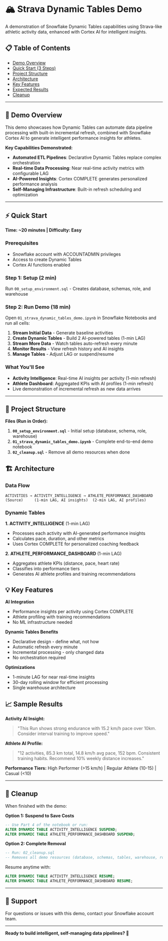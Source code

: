 # 🏔️ Strava Dynamic Tables Demo 

A demonstration of Snowflake Dynamic Tables capabilities using Strava-like athletic activity data, enhanced with Cortex AI for intelligent insights.

## 📋 Table of Contents
- [Demo Overview](#demo-overview)
- [Quick Start (3 Steps)](#quick-start-3-steps)
- [Project Structure](#project-structure)
- [Architecture](#architecture)
- [Key Features](#key-features)
- [Expected Results](#expected-results)
- [Cleanup](#cleanup)

---

## 🎯 Demo Overview

This demo showcases how Dynamic Tables can automate data pipeline processing with built-in incremental refresh, combined with Snowflake Cortex AI to generate intelligent performance insights for athletes.

**Key Capabilities Demonstrated:**
- **Automated ETL Pipelines**: Declarative Dynamic Tables replace complex orchestration
- **Real-time Data Processing**: Near real-time activity metrics with configurable LAG
- **AI-Powered Insights**: Cortex COMPLETE generates personalized performance analysis
- **Self-Managing Infrastructure**: Built-in refresh scheduling and optimization

---

## ⚡ Quick Start

**Time: ~20 minutes | Difficulty: Easy**

### Prerequisites
- Snowflake account with ACCOUNTADMIN privileges
- Access to create Dynamic Tables
- Cortex AI functions enabled

### Step 1: Setup (2 min)
Run `00_setup_environment.sql` - Creates database, schemas, role, and warehouse

### Step 2: Run Demo (18 min)
Open `01_strava_dynamic_tables_demo.ipynb` in Snowflake Notebooks and run all cells:

1. **Stream Initial Data** - Generate baseline activities
2. **Create Dynamic Tables** - Build 2 AI-powered tables (1-min LAG)
3. **Stream More Data** - Watch tables auto-refresh every minute
4. **Monitor Results** - View refresh history and AI insights
5. **Manage Tables** - Adjust LAG or suspend/resume

### What You'll See
- **Activity Intelligence**: Real-time AI insights per activity (1-min refresh)
- **Athlete Dashboard**: Aggregated KPIs with AI profiles (1-min refresh)
- Live demonstration of incremental refresh as new data arrives

---

## 📁 Project Structure

**Files (Run in Order):**

1. **`00_setup_environment.sql`** - Initial setup (database, schema, role, warehouse)
2. **`01_strava_dynamic_tables_demo.ipynb`** - Complete end-to-end demo notebook
3. **`02_cleanup.sql`** - Remove all demo resources when done

## 🏗️ Architecture

### Data Flow
```
ACTIVITIES → ACTIVITY_INTELLIGENCE → ATHLETE_PERFORMANCE_DASHBOARD
(Source)     (1-min LAG, AI insights)  (2-min LAG, AI profiles)
```

### Dynamic Tables

**1. ACTIVITY_INTELLIGENCE** (1-min LAG)
- Processes each activity with AI-generated performance insights
- Calculates pace, duration, and other metrics
- Uses Cortex COMPLETE for personalized coaching feedback

**2. ATHLETE_PERFORMANCE_DASHBOARD** (1-min LAG)
- Aggregates athlete KPIs (distance, pace, heart rate)
- Classifies into performance tiers
- Generates AI athlete profiles and training recommendations

## 💡 Key Features

**AI Integration**
- Performance insights per activity using Cortex COMPLETE
- Athlete profiling with training recommendations
- No ML infrastructure needed

**Dynamic Tables Benefits**
- Declarative design - define what, not how
- Automatic refresh every minute
- Incremental processing - only changed data
- No orchestration required

**Optimizations**
- 1-minute LAG for near real-time insights
- 30-day rolling window for efficient processing
- Single warehouse architecture



## 📈 Sample Results

**Activity AI Insight:**
> "This Run shows strong endurance with 15.2 km/h pace over 10km. Consider interval training to improve speed."

**Athlete AI Profile:**
> "12 activities, 85.3 km total, 14.8 km/h avg pace, 152 bpm. Consistent training habits. Recommend 10% weekly distance increases."

**Performance Tiers:** High Performer (>15 km/h) | Regular Athlete (10-15) | Casual (<10)


---

## 🧹 Cleanup

When finished with the demo:

**Option 1: Suspend to Save Costs**
```sql
-- Use Part 4 of the notebook or run:
ALTER DYNAMIC TABLE ACTIVITY_INTELLIGENCE SUSPEND;
ALTER DYNAMIC TABLE ATHLETE_PERFORMANCE_DASHBOARD SUSPEND;
```

**Option 2: Complete Removal**
```sql
-- Run: 02_cleanup.sql
-- Removes all demo resources (database, schemas, tables, warehouse, role)
```

Resume anytime with:
```sql
ALTER DYNAMIC TABLE ACTIVITY_INTELLIGENCE RESUME;
ALTER DYNAMIC TABLE ATHLETE_PERFORMANCE_DASHBOARD RESUME;
```

---

## 📧 Support

For questions or issues with this demo, contact your Snowflake account team.

---

**Ready to build intelligent, self-managing data pipelines? 🚀**
